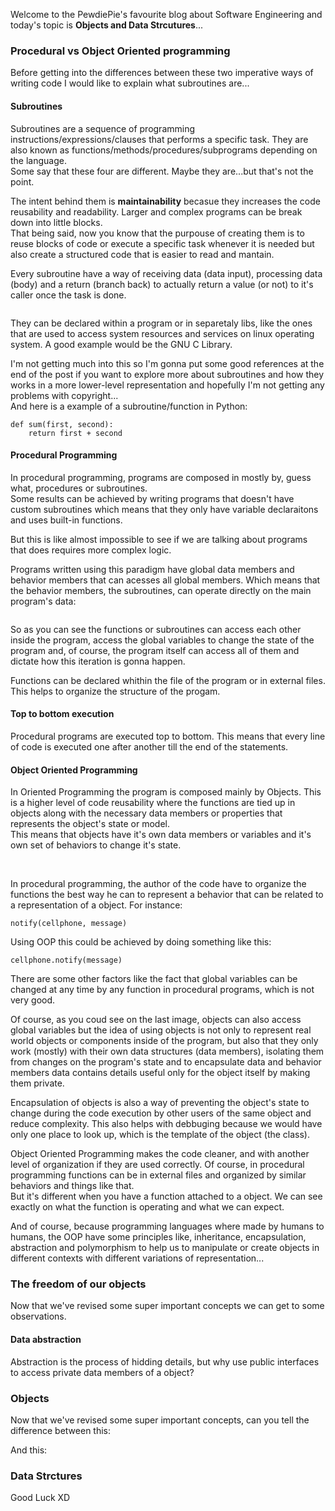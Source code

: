 <div style="text-align: left;">
    <p>
        Welcome to the PewdiePie's favourite blog about Software Engineering and today's
        topic is <b>Objects and Data Strcutures</b>...
    </p>
    <h3>Procedural vs Object Oriented programming</h3>
    <p>
        Before getting into the differences between these two imperative ways of writing code
        I would like to explain what subroutines are...
    </p>
    <h4>Subroutines</h4>
    <p>
        Subroutines are a sequence of programming instructions/expressions/clauses
        that performs a specific task. They are also known as functions/methods/procedures/subprograms 
        depending on the language.
        <br>
        Some say that these four are different. Maybe they are...but that's not the point.
    </p>
    <p>
        The intent behind them is <b>maintainability</b> becasue they increases
        the code reusability and readability. Larger and complex programs can be break down into
        little blocks.
        <br>
        That being said, now you know that the purpouse of creating them is to reuse blocks 
        of code or execute a specific task whenever it is needed but also create a structured
        code that is easier to read and mantain.
    </p>
    <p>
        Every subroutine have a way of receiving data (data input), processing data (body)
        and a return (branch back) to actually return a value (or not) to it's caller once the task
        is done.
    </p>
    <img class="post-img" src="../images/clean-code-objects-data-structures/subroutines.png" alt="">
    <p>
        They can be declared within a program or in separetaly libs, like the ones that are used to access system
        resources and services on linux operating system. A good example would be the GNU C Library. 
    </p>
    <p>
        I'm not getting much into this so I'm gonna put some good references at the end of the post
        if you want to explore more about subroutines and how they works in a more lower-level representation
        and hopefully I'm not getting any problems with copyright...
        <br>
        And here is a example of a subroutine/function in Python:
    </p>
    <pre class="brush: python">
<code>def sum(first, second):
    return first + second</code>
</pre>
    <h4>Procedural Programming</h4>
    <p>In procedural programming, programs are composed in mostly by, guess what, 
        procedures or subroutines.
        <br>
        Some results can be achieved by writing programs that doesn't have custom subroutines
        which means that they only have variable declaraitons and uses built-in functions.
    </p>
    <p>
        But this is like almost impossible to see if we are talking about programs that does requires more complex logic.
    </p>
    <p>
        Programs written using this paradigm have global data members and behavior members that
        can acesses all global members. Which means that the behavior members, the subroutines, can operate
        directly on the main program's data:
    </p>
    <img class="post-img" src="../images/clean-code-objects-data-structures/procedural-app" alt="">
    <p>
        So as you can see the functions or subroutines can access each other inside the program, access the global variables to change the state of the program and, of course, the program itself can access all of them and dictate how this iteration is gonna happen. 
    </p>
    <p>
        Functions can be declared whithin the file of the program or in external files.
        This helps to organize the structure of the progam.
    </p>
    <h4>Top to bottom execution</h4>
    <p>
      Procedural programs are executed top to bottom. This means that every line of code
      is executed one after another till the end of the statements.
    </p>
    <h4>Object Oriented Programming</h4>
    <p>
        In Oriented Programming the program is composed mainly by Objects.
        This is a higher level of code reusability where the functions are tied up in objects along with the necessary data members or properties that represents the object's state or model.
        <br>
        This means that objects have it's own data members or variables and it's own set
        of behaviors to change it's state.
    </p>
    <img class="post-img" src="../images/clean-code-objects-data-structures/object" alt="">
    <img class="post-img" src="../images/clean-code-objects-data-structures/oop-app" alt="">
    <!-- IMAGE -->
    <p>
        In procedural programming, the author of the code have to organize the functions the best way he can to represent a behavior that can be related to a representation of a object. For instance:
    </p>
    <pre class="brush: python">
<code>notify(cellphone, message)</code>
</pre>
    <p>
        Using OOP this could be achieved by doing something like this:
    </p>
    <pre class="brush: python">
<code>cellphone.notify(message)</code>
</pre>
    <p>
        There are some other factors like the fact that global variables can be changed at any time by any function in procedural programs, which is not very good.
    </p>
    <p>
        Of course, as you coud see on the last image, objects can also access global variables but the idea of using objects is not only to represent real world objects or components inside of the program, but also that 
        they only work (mostly) with their own data structures (data members), isolating them from changes on the program's state and to encapsulate
        data and behavior members data contains details useful only for the object itself by making them private.
    </p>
    <p>
        Encapsulation of objects is also a way of preventing the object's state to change during the code execution by other users of the same object and reduce
        complexity. This also helps with debbuging because we would have only one place
        to look up, which is the template of the object (the class).
    </p>
    <p>
        Object Oriented Programming makes the code cleaner, and with another level of organization if they are used correctly.
        Of course, in procedural programming functions can be in external files and organized by similar behaviors and things like that.
        <br>
        But it's different when you have a function attached to a object. We can see exactly on what the function is operating and what we can expect.
    </p>
    <p>
        And of course, because programming languages where made by humans to humans, the OOP have some principles like, inheritance, encapsulation, abstraction and polymorphism to help us to manipulate or create objects in different contexts with different variations of representation...
    </p>
    <h3>The freedom of our objects</h3>
    <p>
        Now that we've revised some super important concepts we can get to some observations.
    </p>
    <h4>Data abstraction</h4>
    <p>
        Abstraction is the process of hidding details, but why use public interfaces to access private data members of a object?
    </p>
    <h3>Objects</h3>
    <p>
        Now that we've revised some super important concepts, can you tell the difference between this:
    </p>
    <p>
        And this:
    </p>
    <!-- IMAGE OF A OBJECT REPRESENTED BY A CLASS-->
    <h3>Data Strctures</h3> 
    Good Luck XD
</div>
